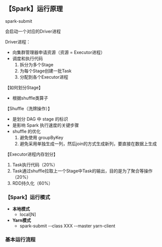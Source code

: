 ## 【Spark】运行原理









spark-submit

会启动一个对应的Driver进程

Driver进程：

- 向集群管理器申请资源（资源 = Executor进程）
- 调度和执行代码
  1. 拆分为多个Stage
  2. 为每个Stage创建一批Task
  3. 分配到各个Executor进程



【如何划分Stage】

- 根据shuffle类算子



【Shuffle（洗牌操作）】

- 是划分 DAG 中 stage 的标识
- 是影响 Spark 执行速度的关键步骤
- shuffle 的优化
  1. 避免使用 groupByKey
  2. 避免采用单独生成一列，然后join的方式生成新列，要直接在数据上生成



【Executor进程内存划分】

1. Task执行代码（20%）
2. Task通过shuffle拉取上一个Stage中Task的输出，目的是为了聚合等操作（20%）
3. RDD持久化（60%）



### 【Spark】运行模式

- **本地模式**
  - local[N]
- **Yarn模式**
  - spark-submit --class XXX --master yarn-client





### 基本运行流程

